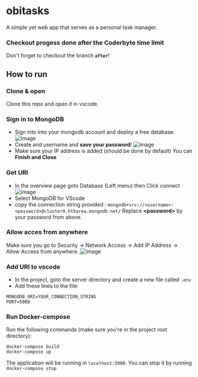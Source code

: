 # obitasks
A simple  yet web app that serves as a personal task manager.

### Checkout progess done after the Coderbyte time limit
Don't forget to checkout the branch **`after`**!

## How to run
### Clone & open
Clone this repo and open it in vscode.

### Sign in to MongoDB
- Sign into into your mongodb account and deploy a free database.
![image](https://github.com/ilya2s/obitasks/assets/42526358/6b9f54ef-4e8e-408d-948b-ae9c73d9b2c6)
- Create and username and **save your password**!
![image](https://github.com/ilya2s/obitasks/assets/42526358/3ac92dec-118c-44ca-b3a7-99395cd574de)
- Make sure your IP address is added (should be done by default) You can **Finish and Close**

### Get URI
- In the overview page goto Database (Left menu) then Click connect
![image](https://github.com/ilya2s/obitasks/assets/42526358/2440d57b-a829-4a7a-b8ba-7a8cf03b46d4)
- Select MongoDB for VScode
- copy the connection string provided : `mongodb+srv://<username>:<password>@cluster0.htkorea.mongodb.net/` Replace **\<password\>** by your password from above.

### Allow acces from anywhere
Make sure you go to Security -> Network Access -> Add IP Address -> Allow Access from anywhere.
![image](https://github.com/ilya2s/obitasks/assets/42526358/e84109c8-0c06-4940-a9b0-2b5fd9a85fed)


### Add URI to vscode
- In the project, goto the server directory and create a new file called `.env`
- Add these lines to the file:
```
MONGODB_URI=YOUR_CONNECTION_STRING
PORT=5000
```

### Run Docker-compose
Run the following commands (make sure you're in the project root directory):
```
docker-compose build
docker-compose up
```
The application will be running in `localhost:5000`. You can stop it by running `docker-compose stop`

